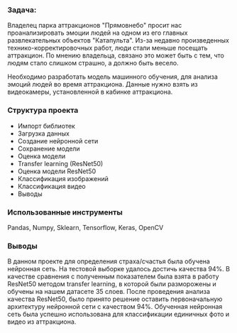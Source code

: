 ### Задача:
Владелец парка аттракционов "Прямовнебо" просит нас проанализировать эмоции людей на одном из его главных развлекательных объектов "Катапульта". Из-за недавно произведенных технико-корректировочных работ, люди стали меньше посещать аттракцион. По мнению владельца, связано это может быть с тем, что людям стало слишком страшно, а должно быть весело.

Необходимо разработать модель машинного обучения, для анализа эмоций людей во время аттракциона. Данные нужно взять из видеокамеры, установленной в кабинке аттракциона. 

### Структура проекта

* Импорт библиотек
* Загрузка данных
* Создание нейронной сети
* Сохранение модели
* Оценка модели
* Transfer learning (ResNet50)
* Оценка модели ResNet50
* Классификация изображений
* Классификация видео
* Выводы

### Использованные инструменты
Pandas, Numpy, Sklearn, Tensorflow, Keras, OpenCV

### Выводы
В данном проекте для определения страха/счастья была обучена нейронная сеть. На тестовой выборке удалось достичь качества 94%. В качестве сравнения с полученным показателем была взята в работу ResNet50 методом transfer learning, в которой были разморожены и обучены на нашем датасете 35 слоев. После проведения анализа качества ResNet50, было принято решение оставить первоначальную архитектуру нейронной сети с качеством 94%.
Обученная нейронная сеть была успешно использована для классификации единичных фото и видео из аттракциона.